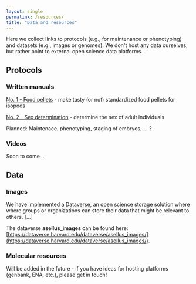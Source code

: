 ```yaml
---
layout: single
permalink: /resources/
title: "Data and resources"
---
```


Here we collect links to protocols (e.g., for maintenance or phenotyping) and datasets (e.g., images or genomes). We don't host any data ourselves, but rather point to external open science data platforms.  

## Protocols 

### Written manuals

[No. 1 - Food pellets](https://docs.google.com/document/d/1whR5raKn40YuP9GanZAj118Z-thcOPFAc2KezJrZREk/edit?usp=sharing) - make tasty (or not) standardized food pellets for isopods

[No. 2 - Sex determination](https://docs.google.com/document/d/1wNvFEm9bPLP7uMr1z24-cmQR_4l5m0eeAU6dkYrrCGc/edit?usp=sharing) - determine the sex of adult individuals

Planned: Maintenace, phenotyping, staging of embryos, ... ?

### Videos

Soon to come ...


## Data

### Images

We have implemented a [Dataverse](https://en.wikipedia.org/wiki/Dataverse), an open science storage solution where where groups or organizations can store their data that might be relevant to others. [...]

The dataverse **asellus_images** can be found here: [https://dataverse.harvard.edu/dataverse/asellus_images/](https://dataverse.harvard.edu/dataverse/asellus_images/).

<script src="https://dataverse.harvard.edu/resources/js/widgets.js?alias=asellus_images&amp;dvUrl=https://dataverse.harvard.edu&amp;widgetScope=asellus_images&amp;widget=iframe&amp;heightPx=350"></script>


### Molecular resources

Will be added in the future - if you have ideas for hosting platforms (genbank, ENA, etc.), please get in touch!  


